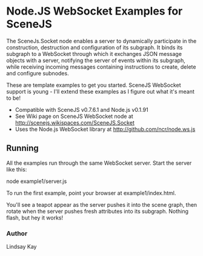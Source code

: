 # Node.JS WebSocket Examples for SceneJS

The SceneJs.Socket node enables a server to dynamically participate in the construction,
destruction and configuration of its subgraph. It binds its subgraph to a WebSocket
through which it exchanges JSON message objects with a server, notifying the server of
events within its subgraph, while receiving incoming messages containing instructions to create,
delete and configure subnodes.

These are template examples to get you started. SceneJS WebSocket support is young - I'll extend
these examples as I figure out what it's meant to be!

* Compatible with SceneJS v0.7.6.1 and Node.js v0.1.91
* See Wiki page on SceneJS WebSocket node at http://scenejs.wikispaces.com/SceneJS.Socket
* Uses the Node.js WebSocket library at http://github.com/ncr/node.ws.js

## Running

All the examples run through the same WebSocket server.
Start the server like this:

node example1/server.js

To run the first example, point your browser at example1/index.html.

You'll see a teapot appear as the server pushes it into the scene graph, then rotate when the
server pushes fresh attributes into its subgraph. Nothing flash, but hey it works!  

### Author

Lindsay Kay